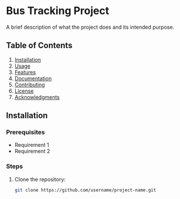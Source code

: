 # Bus Tracking Project

A brief description of what the project does and its intended purpose.

## Table of Contents
1. [Installation](#installation)
2. [Usage](#usage)
3. [Features](#features)
4. [Documentation](#documentation)
5. [Contributing](#contributing)
6. [License](#license)
7. [Acknowledgments](#acknowledgments)

## Installation

### Prerequisites
- Requirement 1
- Requirement 2

### Steps
1. Clone the repository:
   ```bash
   git clone https://github.com/username/project-name.git
